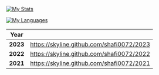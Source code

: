 [![My Stats](https://github-readme-stats-shafidark.vercel.app/api?username=shafi0072&count_private=true&show_icons=true&theme=tokyonight)](https://github.com/anuraghazra/github-readme-stats)

[![My Languages](https://github-readme-stats-shafidark.vercel.app/api/top-langs/?username=shafi0072&langs_count=10&layout=compact&theme=tokyonight)](https://github.com/anuraghazra/github-readme-stats)

| **Year** |                                           |
| -------- | ----------------------------------------- |
| **2023** | https://skyline.github.com/shafi0072/2023 |
| **2022** | https://skyline.github.com/shafi0072/2022 |
| **2021** | https://skyline.github.com/shafi0072/2021 |
